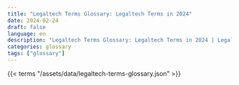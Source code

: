 ```yaml
---
title: "Legaltech Terms Glossary: Legaltech Terms in 2024"  
date: 2024-02-24
draft: false
language: en
description: "Legaltech Terms Glossary: Legaltech Terms in 2024 | Legaltech Terms Glossary"
categories: glossary
tags: ["glossary"]
---
```


{{< terms "/assets/data/legaltech-terms-glossary.json" >}}